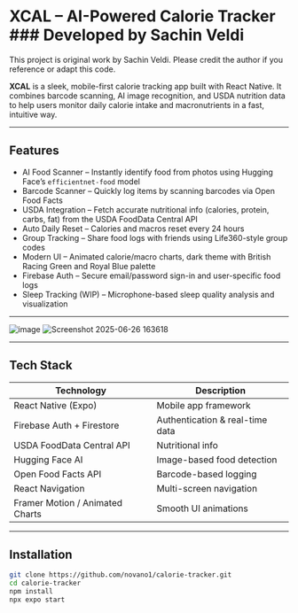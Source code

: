 # XCAL – AI-Powered Calorie Tracker ### Developed by Sachin Veldi  
This project is original work by Sachin Veldi. Please credit the author if you reference or adapt this code.

**XCAL** is a sleek, mobile-first calorie tracking app built with React Native. It combines barcode scanning, AI image recognition, and USDA nutrition data to help users monitor daily calorie intake and macronutrients in a fast, intuitive way.

---

## Features

- AI Food Scanner – Instantly identify food from photos using Hugging Face’s `efficientnet-food` model  
- Barcode Scanner – Quickly log items by scanning barcodes via Open Food Facts  
- USDA Integration – Fetch accurate nutritional info (calories, protein, carbs, fat) from the USDA FoodData Central API  
- Auto Daily Reset – Calories and macros reset every 24 hours  
- Group Tracking – Share food logs with friends using Life360-style group codes  
- Modern UI – Animated calorie/macro charts, dark theme with British Racing Green and Royal Blue palette  
- Firebase Auth – Secure email/password sign-in and user-specific food logs  
- Sleep Tracking (WIP) – Microphone-based sleep quality analysis and visualization  

---

![image](https://github.com/user-attachments/assets/30bd860b-da15-45da-8364-3b24591e6b6c)
![Screenshot 2025-06-26 163618](https://github.com/user-attachments/assets/a6273ca2-71c4-4487-b464-3a7dafc4db9a)



---

## Tech Stack

| Technology | Description |
|------------|-------------|
| React Native (Expo) | Mobile app framework |
| Firebase Auth + Firestore | Authentication & real-time data |
| USDA FoodData Central API | Nutritional info |
| Hugging Face AI | Image-based food detection |
| Open Food Facts API | Barcode-based logging |
| React Navigation | Multi-screen navigation |
| Framer Motion / Animated Charts | Smooth UI animations |

---

## Installation

```bash
git clone https://github.com/novano1/calorie-tracker.git
cd calorie-tracker
npm install
npx expo start
